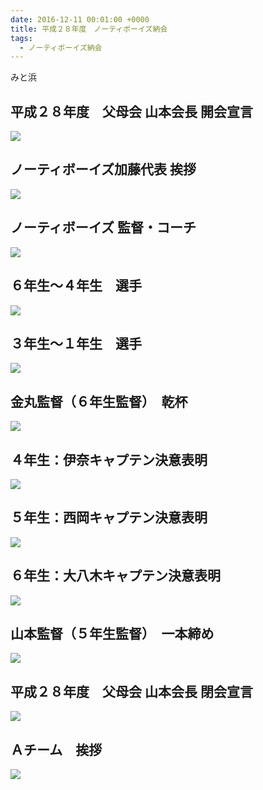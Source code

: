 ```yaml
---
date: 2016-12-11 00:01:00 +0000
title: 平成２８年度　ノーティボーイズ納会
tags:
  - ノーティボーイズ納会
---
```


みと浜

## 平成２８年度　父母会 山本会長 開会宣言

![](/images/2016-12-12--01.jpg)

## ノーティボーイズ加藤代表 挨拶

![](/images/2016-12-12--02.jpg)

## ノーティボーイズ 監督・コーチ

![](/images/2016-12-12--03.jpg)

## ６年生～４年生　選手

![](/images/2016-12-12--04.jpg)

## ３年生～１年生　選手

![](/images/2016-12-12--05.jpg)

## 金丸監督（６年生監督）　乾杯

![](/images/2016-12-12--06.jpg)

## ４年生：伊奈キャプテン決意表明

![](/images/2016-12-12--07.jpg)

## ５年生：西岡キャプテン決意表明

![](/images/2016-12-12--08.jpg)

## ６年生：大八木キャプテン決意表明

![](/images/2016-12-12--09.jpg)

## 山本監督（５年生監督）　一本締め

![](/images/2016-12-12--10.jpg)

## 平成２８年度　父母会 山本会長 閉会宣言

![](/images/2016-12-12--11.jpg)

## Ａチーム　挨拶

![](/images/2016-12-12--12.jpg)
